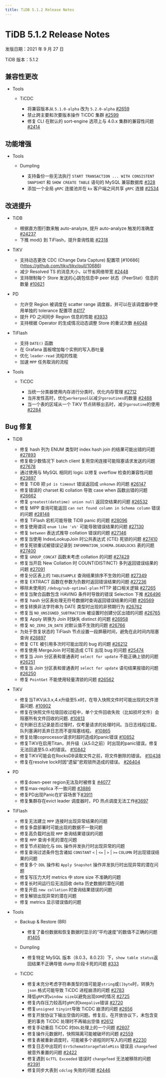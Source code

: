 ```yaml
---
title: TiDB 5.1.2 Release Notes
---
```


# TiDB 5.1.2 Release Notes

发版日期：2021 年 9 月 27 日

TiDB 版本：5.1.2  

## 兼容性更改

+ Tools

    + TiCDC

        - 将兼容版本从 `5.1.0-alpha` 改为 `5.2.0-alpha` [#2659](https://github.com/pingcap/ticdc/pull/2659)
        - 禁止跨主要和次要版本操作 TiCDC 集群 [#2599](https://github.com/pingcap/ticdc/pull/2599)
        - 修复 CLI 在默认的 sort-engine 选项上与 4.0.x 集群的兼容性问题 [#2414](https://github.com/pingcap/ticdc/pull/2414)

## 功能增强

+ Tools

    + Dumpling

        - 支持备份一些无法执行 `START TRANSACTION ... WITH CONSISTENT SNAPSHOT` 和 `SHOW CREATE TABLE` 语句的 MySQL 兼容数据库 [#328](https://github.com/pingcap/dumpling/pull/328)
        - 添加一个全局 `gRPC` 连接池并在 `kv` 客户端之间共享 `gRPC` 连接 [#2534](https://github.com/pingcap/ticdc/pull/2534)

## 改进提升

+ TiDB

    - 根据直方图行数来触 auto-analyze, 提升 auto-analyze 触发的准确度 [#24237](https://github.com/pingcap/tidb/issues/24237)
    - 下推 mod() 到 TiFlash，提升查询性能 [#2318](https://github.com/pingcap/tics/issues/2318)

+ TiKV

    - 支持动态更改 CDC (Change Data Capture) 配置项 [#10686] (https://github.com/tikv/tikv/pull/10686)
    - 减少 Resolved TS 的消息大小，以节省网络带宽 [#2448](https://github.com/pingcap/ticdc/issues/2448)
    - 支持限制每个 Store 发送的心跳包信息中 peer 状态（PeerStat）信息的数量 [#10621](https://github.com/tikv/tikv/pull/10621)

+ PD

    - 允许空 Region 被调度在 scatter range 调度器，并可以在该调度器中使用单独的 tolerance 配置项 [#4117](https://github.com/tikv/pd/pull/4117)
    - 提升 PD 之间同步 Region 信息的性能 [#3933](https://github.com/tikv/pd/pull/3933) 
    - 支持根据 Operator 的生成情况动态调整 Store 的重试次数 [#4048](https://github.com/tikv/pd/pull/4048)

+ TiFlash

    - 支持 `DATE()` 函数
    - 在 Grafana 面板增加每个实例的写入吞吐量
    - 优化 `leader-read` 流程的性能
    - 加速 `MPP` 任务取消的流程

+ Tools

    + TiCDC

        - 当统一分类器使用内存进行分类时，优化内存管理 [#2712](https://github.com/pingcap/ticdc/pull/2712)
        - 当并发性高时，优化`workerpool`以减少`goroutines`的数量 [#2488](https://github.com/pingcap/ticdc/pull/2488)
        - 当一个表的区域从一个 TiKV 节点转移出去时，减少`goroutine`的使用 [#2284](https://github.com/pingcap/ticdc/issues/2284)

## Bug 修复

+ TiDB

    - 修复 hash 列为 ENUM 类型时 index hash join 的结果可能出错的问题 [#27893](https://github.com/pingcap/tidb/issues/27893)
    - 修复极少数情况下 batch client 复用空闲连接可能阻塞请求发送的问题 [#27678](https://github.com/pingcap/tidb/pull/27678)
    - 通过使用与 MySQL 相同的 logic 以修复 overflow 检查的兼容性问题 [#23897](https://github.com/pingcap/tidb/issues/23897)
    - 修复 TiDB 把 `pd is timeout` 错误返回成 `unkonwn` 的问题 [#26147](https://github.com/pingcap/tidb/issues/26147)
    - 修复错误的 charset 和 collation 导致 case when 函数出错的问题 [#26662](https://github.com/pingcap/tidb/issues/26662)
    - 修复 `greatest(datetime) union null` 返回空结果的问题 [#26532](https://github.com/pingcap/tidb/issues/26532)
    - 修复 MPP 查询可能返回 `can not found column in Schema column` 错误的问题 [#28148](https://github.com/pingcap/tidb/pull/28148)
    - 修复 TiFlash 宕机可能导致 TiDB panic 的问题 [#28096](https://github.com/pingcap/tidb/issues/28096)
    - 修复使用谓词 `enum like 'x%'` 可能导致错误结果的问题 [#27130](https://github.com/pingcap/tidb/issues/27130)
    - 修复 `between` 表达式推导 collation 错误的问题 [#27146](https://github.com/pingcap/tidb/issues/27146)
    - 修复当使用 IndexLookupJoin 时公共表达式 (CTE) 死锁的问题 [#27410](https://github.com/pingcap/tidb/issues/27410)
    - 修复死锁重试被错误记录到 `INFORMATION_SCHEMA.DEADLOCKS` 表的问题 [#27400](https://github.com/pingcap/tidb/issues/27400)
    - 修复 `GROUP_CONCAT` 函数未考虑 collation 的问题 [#27429](https://github.com/pingcap/tidb/issues/27429)
    - 修复当开启 New Collation 时 COUNT(DISTINCT) 多列返回错误结果的问题 [#27091](https://github.com/pingcap/tidb/issues/27091)
    - 修复分区表上的 `TABLESAMPLE` 查询结果排序不生效的问题 [#27349](https://github.com/pingcap/tidb/issues/27349)
    - 修复 EXTRACT 函数在参数为负数时返回错误结果的问题 [#27236](https://github.com/pingcap/tidb/issues/27236)
    - 移除未使用的 `/debug/sub-optimal-plan` HTTP 接口相关逻辑 [#27265](https://github.com/pingcap/tidb/pull/27265)
    - 修复当聚合函数包含 HAVING 条件时导致的错误 Selection 下推 [#26496](https://github.com/pingcap/tidb/issues/26496)
    - 修复 hash 分区表处理无符号数据时查询返回错误结果的问题 [#26569](https://github.com/pingcap/tidb/issues/26569)
    - 修复转换非法字符串为 DATE 类型时出现的非预期行为 [#26762](https://github.com/pingcap/tidb/issues/26762)
    - 修复当 `NO_UNSIGNED_SUBTRACTION` 被设置时创建分区出错的问题 [#26765](https://github.com/pingcap/tidb/issues/26765)
    - 修复 Apply 转换为 Join 时缺失 distinct 的问题 [#26958](https://github.com/pingcap/tidb/issues/26958)
    - 修复 `NO_ZERO_IN_DATE` 对默认值不生效的问题 [#26766](https://github.com/pingcap/tidb/issues/26766)
    - 为处于恢复状态的 TiFlash 节点设置一段屏蔽时间，避免在此时间内阻塞查询 [#26897](https://github.com/pingcap/tidb/pull/26897)
    - 修复 CTE 被引用多次时可能出现的 bug 的问题 [#26212](https://github.com/pingcap/tidb/issues/26212)
    - 修复使用 MergeJoin 时可能造成 CTE 出现 bug 的问题 [#25474](https://github.com/pingcap/tidb/issues/25474)
    - 修复当 Join 分区表和普通表时 `select for update` 不能正确上锁的问题 [#26251](https://github.com/pingcap/tidb/issues/26251)
    - 修复当 Join 分区表和普通表时 `select for update` 语句结果报错的问题 [#26250](https://github.com/pingcap/tidb/issues/26250)
    - 修复 `PointGet` 不能使用轻量清锁的问题 [#26562](https://github.com/pingcap/tidb/pull/26562)

+ TiKV

    - 修复当TiKV从3.x,4.x升级至5.x时，在导入快照文件时可能出现的文件泄露问题. [#10902](https://github.com/tikv/tikv/issues/10902)
    - 修复在快照文件垃圾回收过程中，单个文件回收失败（比如损坏文件）会阻塞所有文件回收的问题. [#10813](https://github.com/tikv/tikv/issues/10813)
    - 在判断日志记录是否过慢时，仅考量请求的处理时间。当日志线程过载，队列塞满时丢弃日志而不是阻塞线程。 [#10865](https://github.com/tikv/tikv/pull/10865)
    - 修复处理coprocessor请求时超时造成的panic错误 [#10852](https://github.com/tikv/tikv/issues/10852)
    - 修复TiKV在启用Titan，并升级（从5.0之前）时出现的panic错误。修复无法回退至5.0.x的错误。 [#10842](https://github.com/tikv/tikv/pull/10842)
    - 修复TiKV可能会在RocksDB读取文件之前，将文件删除的错误。 [#10438](https://github.com/tikv/tikv/issues/10438)
    - 修复在resolve lock时因“遗留”悲观锁所造成的错误。 [#26404](https://github.com/pingcap/tidb/issues/26404)

+ PD

    - 修复down-peer region无法及时被修复 [#4077](https://github.com/tikv/pd/issues/4077)
    - 修复max-replica 不一致问题 [#3886](https://github.com/tikv/pd/issues/3886)
    - 修复PD出现Panic在扩容场景下[#3911](https://github.com/tikv/pd/pull/3911)
    - 修复集群存在evict leader 调度器时，PD 热点调度无法工作[#3697](https://github.com/tikv/pd/pull/3697)

+ TiFlash

    - 修复无法建立 `MPP` 连接时出现异常结果的问题
    - 修复多盘部署时可能出现的数据不一致问题
    - 修复高负载时出现 `MPP` 查询结果错误的问题
    - 修复 `MPP` 查询卡死的潜在问题
    - 修复节点初始化与 `DDL` 操作并发执行时出现异常的问题
    - 修复查询过滤条件包含诸如 `CONSTANT` `<` | `<=` | `>` | `>=` `COLUMN` 时出现错误结果的问题
    - 修复多个 `DDL` 操作和 `Apply Snapshot` 操作并发执行时出现异常的潜在问题
    - 修复写压力大时 metrics 中 store size 不准确的问题
    - 修复长时间运行后无法回收 delta 历史数据的潜在问题
    - 修复开启 `new collation` 时查询结果错误的问题
    - 修复解锁出现异常的潜在问题
    - 修复 metrics 显示错误值的问题

+ Tools

    + Backup & Restore (BR)

        - 修复了备份数据和恢复数据时显示的“平均速度”的数值不正确的问题 [#1405](https://github.com/pingcap/br/issues/1405)

    + Dumpling

        - 修复特定 MySQL 版本（8.0.3，8.0.23）下，`show table status`返回结果不正确导致 dump 阶段卡死的问题 [#333](https://github.com/pingcap/dumpling/pull/333)

    + TiCDC

        - 修复未充分考虑字符串类型的值可能是`string`或`[]byte`时，转换为`json` 格式可能导致 TiCDC 进程崩溃的问题 [#2783](https://github.com/pingcap/ticdc/pull/2783)
        - 降低`gRPC`的`window size`以避免出现`OOM`的情况 [#2725](https://github.com/pingcap/ticdc/pull/2725)
        - 修复内存压力较高时`gRPC`的`keepalive`错误 [#2720](https://github.com/pingcap/ticdc/pull/2720)
        - 修复`unsigned tinyint`导致 TiCDC 崩溃的问题 [#2656](https://github.com/pingcap/ticdc/pull/2656)
        - 修复开放协议下输出空值的问题。修复后，在开放协议下，未包含变更的事务 TiCDC 处理时不再输出空值  [#2612](https://github.com/pingcap/ticdc/issues/2612)
        - 修复手动重启 TiCDC 时`DDL`处理上的一个问题 [#2607](https://github.com/pingcap/ticdc/pull/2607)
        - 修复操作元数据时，快照隔离可能被破坏的问题 [#2559](https://github.com/pingcap/ticdc/pull/2559)
        - 修复表被重新调度时，可能被多个进程同时写入的问题 [#2230](https://github.com/pingcap/ticdc/issues/2230)
        - 修复日志中出现的 `ErrSchemaStorageTableMiss` 错误且 `changefeed` 被意外重置的问题 [#2422](https://github.com/pingcap/ticdc/issues/2422)
        - 修复遇到 `GcTTL Exceeded` 错误时 `changefeed` 无法被移除的问题 [#2391](https://github.com/pingcap/ticdc/issues/2391)
        - 修复同步大表到 `cdclog` 失败的问题 [#2446](https://github.com/pingcap/ticdc/pull/2446)
